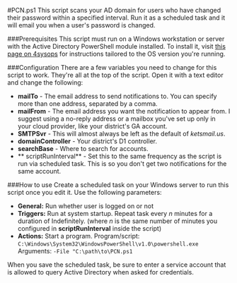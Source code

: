 #PCN.ps1
This script scans your AD domain for users who have changed their password within a specified interval. Run it as a scheduled task and it will email you when a user's password is changed.

###Prerequisites
This script must run on a Windows workstation or server with the Active Directory PowerShell module installed. To install it, visit [this page on 4sysops](https://4sysops.com/wiki/how-to-install-the-powershell-active-directory-module/ "this page on 4sysops") for instructions tailored to the OS version you're running.

###Configuration
There are a few variables you need to change for this script to work. They're all at the top of the script. Open it with a text editor and change the following:
- **mailTo** - The email address to send notifications to. You can specify more than one address, separated by a comma.
- **mailFrom** - The email address you want the notification to appear from. I suggest using a no-reply address or a mailbox you've set up only in your cloud provider, like your district's GA account.
- **SMTPSvr** - This will almost always be left as the default of *ketsmail.us*.
- **domainController** - Your district's D1 controller. 
- **searchBase** - Where to search for accounts.
- ** scriptRunInterval** - Set this to the same frequency as the script is run via scheduled task. This is so you don't get two notifications for the same account.

###How to use
Create a scheduled task on your Windows server to run this script once you edit it. Use the following parameters:
- **General:** Run whether user is logged on or not
- **Triggers:** Run at system startup. Repeat task every *n* minutes for a duration of Indefinitely. (where *n* is the same number of minutes you configured in **scriptRunInterval** inside the script)
- **Actions:** Start a program. 
Program/script: `C:\Windows\System32\WindowsPowerShell\v1.0\powershell.exe`
Arguments: `-File "C:\path\to\PCN.ps1`

When you save the scheduled task, be sure to enter a service account that is allowed to query Active Directory when asked for credentials.